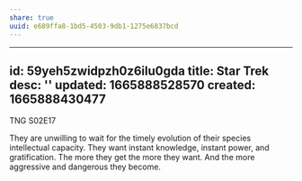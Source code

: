 ```yaml
---
share: true
uuid: e689ffa8-1bd5-4503-9db1-1275e6837bcd
---
```

---
id: 59yeh5zwidpzh0z6ilu0gda
title: Star Trek
desc: ''
updated: 1665888528570
created: 1665888430477
---

TNG S02E17

They are unwilling to wait for the timely evolution of their species intellectual capacity. They want instant knowledge, instant power, and gratification.
The more they get the more they want.
And the more aggressive and dangerous they become.

